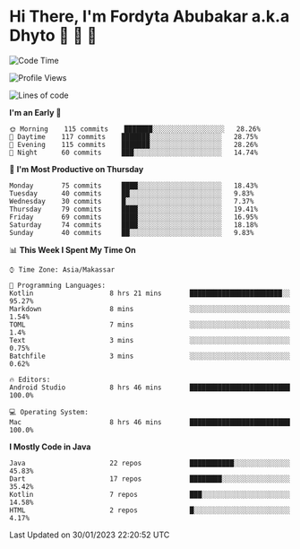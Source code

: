 # Hi There, I'm Fordyta Abubakar a.k.a Dhyto 👋 👋 👋 

<!--
**DhytoDev/dhytodev** is a ✨ _special_ ✨ repository because its `README.md` (this file) appears on your GitHub profile.

Here are some ideas to get you started:

- 🔭 I’m currently working on ...
- 🌱 I’m currently learning ...
- 👯 I’m looking to collaborate on ...
- 🤔 I’m looking for help with ...
- 💬 Ask me about ...
- 📫 How to reach me: ...
- 😄 Pronouns: ...
- ⚡ Fun fact: ...
-->

<!--START_SECTION:waka-->
![Code Time](http://img.shields.io/badge/Code%20Time-1%2C891%20hrs%2033%20mins-blue)

![Profile Views](http://img.shields.io/badge/Profile%20Views-1-blue)

![Lines of code](https://img.shields.io/badge/From%20Hello%20World%20I%27ve%20Written-135%20Thousand%20lines%20of%20code-blue)

**I'm an Early 🐤** 

```text
🌞 Morning    115 commits    ███████░░░░░░░░░░░░░░░░░░   28.26% 
🌆 Daytime    117 commits    ███████░░░░░░░░░░░░░░░░░░   28.75% 
🌃 Evening    115 commits    ███████░░░░░░░░░░░░░░░░░░   28.26% 
🌙 Night      60 commits     ███░░░░░░░░░░░░░░░░░░░░░░   14.74%

```
📅 **I'm Most Productive on Thursday** 

```text
Monday       75 commits     ████░░░░░░░░░░░░░░░░░░░░░   18.43% 
Tuesday      40 commits     ██░░░░░░░░░░░░░░░░░░░░░░░   9.83% 
Wednesday    30 commits     █░░░░░░░░░░░░░░░░░░░░░░░░   7.37% 
Thursday     79 commits     ████░░░░░░░░░░░░░░░░░░░░░   19.41% 
Friday       69 commits     ████░░░░░░░░░░░░░░░░░░░░░   16.95% 
Saturday     74 commits     ████░░░░░░░░░░░░░░░░░░░░░   18.18% 
Sunday       40 commits     ██░░░░░░░░░░░░░░░░░░░░░░░   9.83%

```


📊 **This Week I Spent My Time On** 

```text
⌚︎ Time Zone: Asia/Makassar

💬 Programming Languages: 
Kotlin                   8 hrs 21 mins       ███████████████████████░░   95.27% 
Markdown                 8 mins              ░░░░░░░░░░░░░░░░░░░░░░░░░   1.54% 
TOML                     7 mins              ░░░░░░░░░░░░░░░░░░░░░░░░░   1.4% 
Text                     3 mins              ░░░░░░░░░░░░░░░░░░░░░░░░░   0.75% 
Batchfile                3 mins              ░░░░░░░░░░░░░░░░░░░░░░░░░   0.62%

🔥 Editors: 
Android Studio           8 hrs 46 mins       █████████████████████████   100.0%

💻 Operating System: 
Mac                      8 hrs 46 mins       █████████████████████████   100.0%

```

**I Mostly Code in Java** 

```text
Java                     22 repos            ███████████░░░░░░░░░░░░░░   45.83% 
Dart                     17 repos            ████████░░░░░░░░░░░░░░░░░   35.42% 
Kotlin                   7 repos             ███░░░░░░░░░░░░░░░░░░░░░░   14.58% 
HTML                     2 repos             █░░░░░░░░░░░░░░░░░░░░░░░░   4.17%

```



 Last Updated on 30/01/2023 22:20:52 UTC
<!--END_SECTION:waka-->
